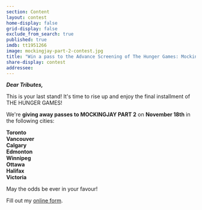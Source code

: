 ```yaml
---
section: Content
layout: contest
home-display: false
grid-display: false
exclude_from_search: true
published: true
imdb: tt1951266
image: mockingjay-part-2-contest.jpg
title: "Win a pass to the Advance Screening of The Hunger Games: Mockingjay Part 2!"
share-display: contest
addressee: 
---
```

**_Dear Tributes,_**

This is your last stand! It's time to rise up and enjoy the final installment of THE HUNGER GAMES!

We're **giving away passes to MOCKINGJAY PART 2** on **November 18th** in the following cities:

**Toronto**  
**Vancouver**  
**Calgary**  
**Edmonton**  
**Winnipeg**  
**Ottawa**  
**Halifax**  
**Victoria**

May the odds be ever in your favour!

<div id="wufoo-q12olikr0rap6wn">
Fill out my <a href="https://dearcastandcrew.wufoo.com/forms/q12olikr0rap6wn">online form</a>.
</div>
<script type="text/javascript">var q12olikr0rap6wn;(function(d, t) {
var s = d.createElement(t), options = {
'userName':'dearcastandcrew',
'formHash':'q12olikr0rap6wn',
'autoResize':true,
'height':'467',
'async':true,
'host':'wufoo.com',
'header':'hide',
'ssl':false};
s.src = ('https:' == d.location.protocol ? 'https://' : 'http://') + 'www.wufoo.com/scripts/embed/form.js';
s.onload = s.onreadystatechange = function() {
var rs = this.readyState; if (rs) if (rs != 'complete') if (rs != 'loaded') return;
try { q12olikr0rap6wn = new WufooForm();q12olikr0rap6wn.initialize(options);q12olikr0rap6wn.display(); } catch (e) {}};
var scr = d.getElementsByTagName(t)[0], par = scr.parentNode; par.insertBefore(s, scr);
})(document, 'script');</script>



